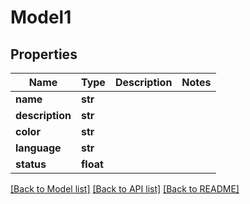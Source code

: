 # Model1

## Properties
Name | Type | Description | Notes
------------ | ------------- | ------------- | -------------
**name** | **str** |  | 
**description** | **str** |  | 
**color** | **str** |  | 
**language** | **str** |  | 
**status** | **float** |  | 

[[Back to Model list]](../README.md#documentation-for-models) [[Back to API list]](../README.md#documentation-for-api-endpoints) [[Back to README]](../README.md)


